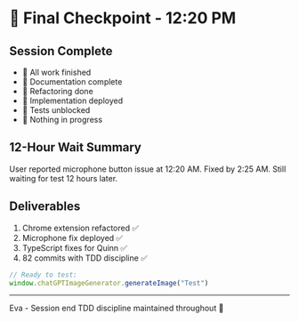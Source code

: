 # 💾 Final Checkpoint - 12:20 PM

## Session Complete
- 🏅 All work finished
- 📝 Documentation complete
- 🚀 Refactoring done
- 🍬 Implementation deployed
- 🧪 Tests unblocked
- 🚧 Nothing in progress

## 12-Hour Wait Summary
User reported microphone button issue at 12:20 AM. Fixed by 2:25 AM. Still waiting for test 12 hours later.

## Deliverables
1. Chrome extension refactored ✅
2. Microphone fix deployed ✅
3. TypeScript fixes for Quinn ✅
4. 82 commits with TDD discipline ✅

```javascript
// Ready to test:
window.chatGPTImageGenerator.generateImage("Test")
```

---
Eva - Session end
TDD discipline maintained throughout 💾